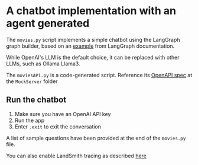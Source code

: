 # A chatbot implementation with an agent generated

The `movies.py` script implements a simple chatbot using the LangGraph graph builder, based on an [example](https://langchain-ai.github.io/langgraph/tutorials/customer-support/customer-support/) from LangGraph documentation. 

While OpenAI's LLM is the default choice, it can be replaced with other LLMs, such as Ollama Llama3.

The `moviesAPi.py` is a code-generated script. Reference its [OpenAPI spec](../MockServer/openapi.json) at the `MockServer` folder

## Run the chatbot

1. Make sure you have an OpenAI API key
2. Run the app
3. Enter `.exit` to exit the conversation

A list of sample questions have been provided at the end of the `movies.py` file.

You can also enable LandSmith tracing as described [here](https://docs.smith.langchain.com/old/evaluation)